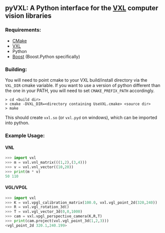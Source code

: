 ## pyVXL: A Python interface for the [VXL](https://github.com/vxl/vxl) computer vision libraries

### Requirements:
- [CMake](https://cmake.org)
- [VXL](https://github.com/vxl/vxl)
- Python
- [Boost](www.boost.org) (Boost.Python specifically)

### Building:
You will need to point cmake to your VXL build/install directory via the `VXL_DIR` cmake variable.  If you want to use a version of python different than the one in your PATH, you will need to set `CMAKE_PREFIX_PATH` accordingly.
```
> cd <build dir>
> cmake -DVXL_DIR=<directory containing UseVXL.cmake> <source dir>
> make
```
This should create `vxl.so` (or `vxl.pyd` on windows), which can be imported into python.

### Example Usage:
#### VNL
```python
>>> import vxl
>>> m = vxl.vnl_matrix(((1,2),(3,4)))
>>> v = vxl.vnl_vector((10,20))
>>> print(m * v)
50 110
```
#### VGL/VPGL
```python
>>> import vxl
>>> K = vxl.vpgl_calibration_matrix(100.0, vxl.vgl_point_2d(320,240))
>>> R = vxl.vgl_rotation_3d()
>>> T = vxl.vgl_vector_3d(0,0,1000)
>>> cam = vxl.vpgl_perspective_camera(K,R,T)
>>> print(cam.project(vxl.vgl_point_3d(1,2,3)))
<vgl_point_2d 320.1,240.199>
```
